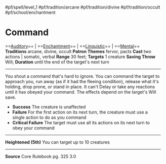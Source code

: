 #pf/spell/level_1 #pf/tradition/arcane #pf/tradition/divine #pf/tradition/occult #pf/school/enchantment 
# Command
==[Auditory](../../../Traits/Auditory.md)== | ==[Enchantment](../../../Traits/Enchantment.md)== | ==[Linguistic](../../../Traits/Linguistic.md)== | ==[Mental](../../../Traits/Mental.md)==
**Traditions** arcane, divine, occult
**Patron Themes** fervor, pacts
**Cast** two actions | somatic, verbal
**Range** 30 feet; **Targets** 1 creature
**Saving Throw** Will; **Duration** until the end of the target's next turn

---
You shout a command that's hard to ignore. You can command the target to approach you, run away (as if it had the fleeing condition), release what it's holding, drop prone, or stand in place. It can't Delay or take any reactions until it has obeyed your command. The effects depend on the target's Will save.

- **Success** The creature is unaffected
- **Failure** For the first action on its next turn, the creature must use a single action to do as you command
- **Critical Failure** The target must use all its actions on its next turn to obey your command

---
**Heightened (5th)** You can target up to 10 creatures

---
**Source** Core Rulebook pg. 325 3.0